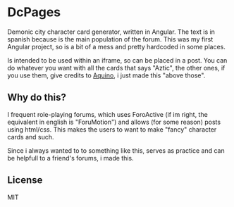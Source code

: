 # DcPages

Demonic city character card generator, written in Angular. The text is in spanish because is the main population of the forum.
This was my first Angular project, so is a bit of a mess and pretty hardcoded in some places.

Is intended to be used within an iframe, so can be placed in a post.
You can do whatever you want with all the cards that says "Aztic", the other ones, if you use them, give credits to [Aquino](https://www.facebook.com/daquinoblanco), i just made this "above those".

## Why do this?
I frequent role-playing forums, which uses ForoActive (if im right, the equivalent in english is "ForuMotion") and allows (for some reason) posts using html/css. This makes the users to want to make "fancy" character cards and such.

Since i always wanted to to something like this, serves as practice and can be helpfull to a friend's forums, i made this.


## License
MIT
